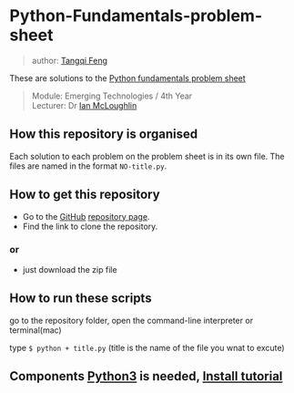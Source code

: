 # Python-Fundamentals-problem-sheet

> author: [Tangqi Feng](https://tangqifeng.github.io/)

These are solutions to the [Python fundamentals problem sheet](https://github.com/TangqiFeng/Python-Fundamentals-problem-sheet/wiki/Problems---Python) 

> Module: Emerging Technologies / 4th Year  
> Lecturer: Dr [Ian McLoughlin](https://ianmcloughlin.github.io/)

## How this repository is organised
Each solution to each problem on the problem sheet is in its own file.
The files are named in the format `NO-title.py`.

## How to get this repository
* Go to the [GitHub](https://www.github.com) [repository page](https://github.com/TangqiFeng/Python-Fundamentals-problem-sheet).
* Find the link to clone the repository.
### or
* just download the zip file

## How to run these scripts
go to the repository folder, open the command-line interpreter or terminal(mac)

type ```$ python + title.py``` (title is the name of the file you wnat to excute)

## Components [Python3](https://www.python.org/download/releases/3.0/) is needed, [Install tutorial](https://anaconda.org/anaconda/python) 
